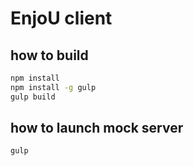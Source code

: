 # EnjoU client
## how to build
```bash
npm install
npm install -g gulp
gulp build
```

## how to launch mock server
```gulp```
